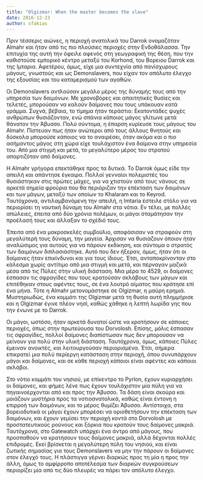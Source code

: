 ```yaml
---
title: "Olgizmar: When the master becomes the slave"
date: 2016-12-23
author: sfakias
---
```


Πριν τέσσερις αιώνες, η περιοχή ανατολικά του Darrok ονομαζόταν Almahr και
ήταν από τις πιο πλούσιες περιοχές στην Ενδοθάλασσα. Την επιτυχία της αυτή την
όφειλε αφενός στη γεωγραφική της θέση, που την καθιστούσε εμπορικό κέντρο
μεταξύ του Korhond, του Βορειου Darrok και της Ιμταρια. Αφετέρου, όμως, είχε
μια συντεχνία από πανίσχυρους μάγους, γνωστούς και ως Demonslavers, που είχαν
τον απόλυτο έλεγχο της εξουσίας και του καταμερισμού των αγαθών.



Οι Demonslavers αντλούσαν μεγάλο μέρος της δύναμής τους από την υπηρεσία των
δαιμόνων. Με χρονοβόρες και απαιτητικές θυσίες και τελετές, μπορούσαν να
καλούν δαίμονες που τους υπάκουαν κατά γράμμα. Συχνά, βέβαια, το τίμημα ήταν
τεράστιο: Εκατοντάδες ψυχές ανθρώπων θυσιάζονταν, ενώ σπάνια κάποιος μάγος
γλίτωνε μετά θάνατον την Άβυσσο. Πολύ σύντομα, η έπαρση κυρίευσε τους μάγους
του Almahr. Πίστευαν πως ήταν ανώτεροι από τους άλλους θνητούς και δύσκολα
μπορούσε κάποιος να το αναιρέσει, όταν ακόμα και ο πιο ασήμαντος μάγος στη
χώρα είχε τουλάχιστον ένα δαίμονα στην υπηρεσία του. Από μια στιγμή και μετά,
το μεγαλύτερο μέρος του στρατού απαρτιζόταν από δαίμονες.



Η Almahr γρήγορα επεκτάθηκε προς τα δυτικά. Το Darrok όμως είδε την απειλή και
απάντησε έγκαιρα. Πολλοί γενναίοι πολεμιστές του θυσιάστηκαν στις πρώτες
μάχες, για να χτιστούν από τους νάνους σε αρκετά σημεία φρούρια που θα
περιόριζαν την επέκταση των δαιμόνων και των μάγων, μεταξύ των οποίων το
Khalaram και το Keyrod. Ταυτόχρονα, αντιλαμβανόμενη την απειλή, η Imtaria
έστειλε στόλο για να περιορίσει τη ναυτική δύναμη του Almahr στα νότια. Εν
τέλει, με πολλές απώλειες, έπειτα από δύο χρόνια πολέμων, οι μάγοι σταμάτησαν
την προέλασή τους και άλλαξαν το σχέδιό τους.



Έπειτα από ένα μακροσκελές συμβούλιο, αποφάσισαν να στραφούν στη μεγαλύτερή
τους δύναμη, την μαγεία. Άρχισαν να θυσιάζουν όποιον ήταν αναλώσιμος για
αυτούς για να πάρουν εκδίκηση, και σύντομα ο στρατός των δαιμόνων
διπλασιάστηκε. Αυτό που δεν ήξεραν, όμως, ήταν ότι οι δαίμονες ήταν
επικίνδυνοι και για τους ίδιους. Έτσι, ανταποκρίνονταν στο κάλεσμα χωρίς
αντίτιμο από μια στιγμή και μετά, και πέρναγαν μαζικά μέσα από τις Πύλες στην
υλική διάσταση. Μια μέρα το 4529, οι δαίμονες έσπασαν τις σφραγίδες που τους
κρατούσαν σκλάβους των μάγων και επιτέθηκαν στους αφέντες τους, σε ένα λουτρό
αίματος που κράτησε επί ένα μήνα. Τότε η Almahr μετονομάστηκε σε Olgizmar, η
μαύρη ερημιά. Μυστηριωδώς, ένα κομμάτι της Olgizmar μετά τη θυσία αυτή
πλημμήρισε και η Olgizmar έγινε πλέον νησί, καθώς χάθηκε η λεπτή λωρίδα γης
που την ένωνε με το Darrok.



Οι μάγοι, ωστόσο, ήταν αρκετά δυνατοί ώστε να κρατήσουν σε κάποιες περιοχές,
όπως στην πρωτεύουσα του Dorvolosh. Επίσης, μόλις έσπασαν τις σφραγίδες,
πολλοί δαίμονες διαπίστωσαν πως δεν μπορούσαν να μείνουν για πολύ στην υλική
διάσταση. Ταυτόχρονα, όμως, κάποιες Πύλες έμειναν ανοικτές, και λειτουργούσαν
περιορισμένα. Έτσι, σήμερα επικρατεί μια πολύ περίεργη κατάσταση στην περιοχή,
όπου συνυπάρχουν μάγοι και δαίμονες, και σε κάθε περιοχή κάποιοι είναι αφέντες
και κάποιοι σκλάβοι.  

Στο νότιο κομμάτι του νησιού, με επίκεντρο το Pyrlon, έχουν κυριαρχήσει οι
δαίμονες, και φήμες λένε πως έχουν τουλάχιστον μία πύλη για να πηγαινοέρχονται
από και προς την Άβυσσο. Τα δάση είναι σκούρα και μοιάζουν μυστήρια προς τα
νοτιοανατολικά, καθώς είναι έντονη η επιρροή των δαιμόνων, και το μέρος
θυμίζει Άβυσσο. Αντίστοιχα, στα βορειοδυτικά οι μάγοι έχουν μπορέσει να
οριοθετήσουν την επέκταση των δαιμόνων, και έχουν γεμίσει την περιοχή κοντά
στο Dorvolosh με προστατευτικούς ρούνους και ξόρκια που κρατούν τους δαίμονες
μακριά. Ταυτόχρονα, στο Gatewatch υπάρχει ένα άντρο από μάγους, που προσπαθούν
να κρατήσουν τους δαίμονες μακριά, αλλά δέχονται πολλές επιδρομές. Εκεί
βρίσκεται η μεγαλύτερη πύλη του νησιού, και είναι ζωτικής σημασίας για τους
Demonslavers να μην την πάρουν οι δαίμονες στον έλεγχό τους. Η πλάστιγγα
γέρνει διαρκώς προς τη μία η προς την άλλη, όμως το αμφίρροπο αποτέλεσμα των
διαρκών συγκρούσεων περιορίζει μία από τις δύο πλευρές να πάρει τον απόλυτο
έλεγχο.

